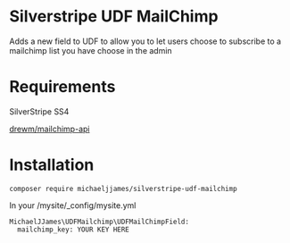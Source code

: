 # Silverstripe UDF MailChimp

Adds a new field to UDF to allow you to let users choose to subscribe to a mailchimp list you have choose in the admin

# Requirements

SilverStripe SS4

[drewm/mailchimp-api](https://github.com/drewm/mailchimp-api)

# Installation
```
composer require michaeljjames/silverstripe-udf-mailchimp
```
In your /mysite/_config/mysite.yml

```YML
MichaelJJames\UDFMailchimp\UDFMailChimpField:
  mailchimp_key: YOUR KEY HERE
```
